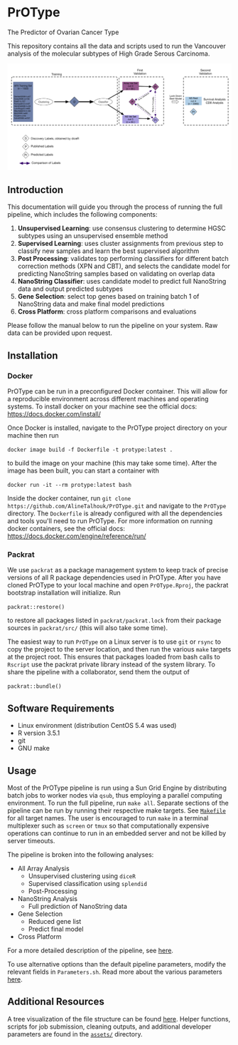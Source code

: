 # PrOType

The Predictor of Ovarian Cancer Type

This repository contains all the data and scripts used to run the Vancouver analysis of the molecular subtypes of High Grade Serous Carcinoma.

![Study Design](assets/study_design.png)

## Introduction

This documentation will guide you through the process of running the full pipeline, which includes the following components:

1. **Unsupervised Learning**: use consensus clustering to determine HGSC subtypes using an unsupervised ensemble method
2. **Supervised Learning**: uses cluster assignments from previous step to classify new samples and learn the best supervised algorithm
3. **Post Processing**: validates top performing classifiers for different batch correction methods (XPN and CBT), and selects the
candidate model for predicting NanoString samples based on validating on overlap data
4. **NanoString Classifier**: uses candidate model to predict full NanoString data and output predicted subtypes
5. **Gene Selection**: select top genes based on training batch 1 of NanoString data and make final model predictions
6. **Cross Platform**: cross platform comparisons and evaluations

Please follow the manual below to run the pipeline on your system. Raw data can be provided upon request.

## Installation

### Docker

PrOType can be run in a preconfigured Docker container. This will allow for a reproducible environment across different machines and operating systems. To install docker on your machine see the official docs: https://docs.docker.com/install/

Once Docker is installed, navigate to the PrOType project directory on your machine then run

`docker image build -f Dockerfile -t protype:latest .`

to build the image on your machine (this may take some time). After the image has been built, you can start a container with

`docker run -it --rm protype:latest bash`

Inside the docker container, run `git clone https://github.com/AlineTalhouk/PrOType.git` and navigate to the `PrOType` directory. The `Dockerfile` is already configured with all the dependencies and tools you'll need to run PrOType. For more information on running docker containers, see the official docs: https://docs.docker.com/engine/reference/run/

### Packrat

We use `packrat` as a package management system to keep track of precise versions of all R package dependencies used in PrOType. After you have cloned PrOType to your local machine and open `PrOType.Rproj`, the packrat bootstrap installation will initialize. Run

`packrat::restore()`

to restore all packages listed in `packrat/packrat.lock` from their package sources in `packrat/src/` (this will also take some time).

The easiest way to run `PrOType` on a Linux server is to use `git` or `rsync` to copy the project to the server location, and then run the various `make` targets at the project root. This ensures that packages loaded from bash calls to `Rscript` use the packrat private library instead of the system library. To share the pipeline with a collaborator, send them the output of

`packrat::bundle()`

## Software Requirements

- Linux environment (distribution CentOS 5.4 was used)
- R version 3.5.1
- git
- GNU make

## Usage

Most of the PrOType pipeline is run using a Sun Grid Engine by distributing batch jobs to worker nodes via `qsub`, thus employing a parallel computing environment. To run the full pipeline, run `make all`. Separate sections of the pipeline can be run by running their respective make targets. See [`Makefile`](https://github.com/AlineTalhouk/PrOType/blob/master/Makefile) for all target names. The user is encouraged to run `make` in a terminal multiplexer such as `screen` or `tmux` so that computationally expensive operations can continue to run in an embedded server and not be killed by server timeouts.

The pipeline is broken into the following analyses:

- All Array Analysis
  - Unsupervised clustering using `diceR`
  - Supervised classification using `splendid`
  - Post-Processing
- NanoString Analysis
  - Full prediction of NanoString data
- Gene Selection
  - Reduced gene list
  - Predict final model
- Cross Platform

For a more detailed description of the pipeline, see [here](https://github.com/AlineTalhouk/PrOType/blob/master/docs/pipeline.md).

To use alternative options than the default pipeline parameters, modify the relevant fields in `Parameters.sh`. Read more about the various parameters [here](https://github.com/AlineTalhouk/PrOType/blob/master/docs/parameters.md).

## Additional Resources

A tree visualization of the file structure can be found [here](https://github.com/AlineTalhouk/PrOType/blob/master/docs/files.md). Helper functions, scripts for job submission, cleaning outputs, and additional developer parameters are found in the [`assets/`](https://github.com/AlineTalhouk/PrOType/tree/master/assets) directory.
